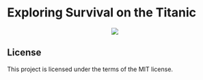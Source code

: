 # Exploring Survival on the Titanic
<center>
<img src="http://www.exploretitanic.com/wp-content/uploads/2012/01/Titanic-Hitting-The-Icebery.jpg"/>
</center>

## License
This project is licensed under the terms of the MIT license.